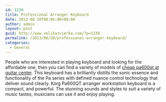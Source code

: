 ```yaml
---
id: 1230
title: Professional Arranger Keyboard
date: 2013-08-20T08:04:00+00:00
author: admin
layout: post
guid: http://www.velikazvjerka.com/?p=1230
permalink: /2013/08/20/professional-arranger-keyboard/
categories:
  - General
---
```

People who are interested in playing keyboard and looking for the affordable one, then you can find a variety of models of [cheap pa600qt at guitar center](http://www.guitarcenter.com/Korg-PA600QT-Arranger-Keyboard-108406489-i2711079.gc). This keyboard has a brilliantly distills the sonic essence and functionality of the Pa series with defined nuance control technology that deliver sound clearly. Korg Pa600QT arranger workstation keyboard is a compact, and powerful. The stunning sounds and styles to suit a variety of music tastes, musicians can use it and enjoy playing.